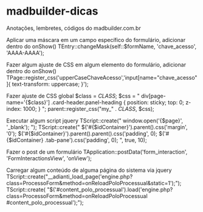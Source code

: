 # madbuilder-dicas
Anotações, lembretes, códigos do madbuilder.com.br

Aplicar uma máscara em um campo específico do formulário, adicionar dentro do onShow()
TEntry::changeMask(self::$formName, 'chave_acesso', 'AAAA-AAAA');

Fazer algum ajuste de CSS em algum elemento do formulário, adicionar dentro do onShow()
TPage::register_css('upperCaseChaveAcesso','input[name="chave_acesso"]{ text-transform: uppercase; }');


Fazer ajuste de CSS global
$class = _CLASS_;
$css = "
    div[page-name='{$class}'] .card-header.panel-heading {
        position: sticky;
        top: 0;
        z-index: 1000;
    }
";
parent::register_css("my_" . _CLASS_, $css);



Executar algum script jquery
TScript::create("  window.open('{$page}', '_blank'); ");
TScript::create("
            $('#{$idContainer}').parent().css('margin', '0');
            $('#{$idContainer}').parent().parent().css('padding', 0);
            $('#{$idContainer} .tab-pane').css('padding', 0);
        ", true, 10);

Fazer o post de um formulário 
TApplication::postData('form_interaction', 'FormInteractionsView', 'onView');

Carregar algum conteúdo de alguma página do sistema via jquery
TScript::create("__adianti_load_page('engine.php?class=ProcessoForm&method=onReloadPoloProcessual&static=1');");
TScript::create( "$('#content_polo_processual').load('engine.php?class=ProcessoForm&method=onReloadPoloProcessual #content_polo_processual');");
